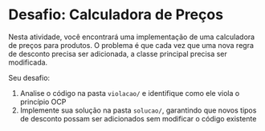 # Desafio: Calculadora de Preços

Nesta atividade, você encontrará uma implementação de uma calculadora de preços para produtos.
O problema é que cada vez que uma nova regra de desconto precisa ser adicionada, a classe principal precisa ser modificada.

Seu desafio:

1. Analise o código na pasta `violacao/` e identifique como ele viola o princípio OCP
2. Implemente sua solução na pasta `solucao/`, garantindo que novos tipos de desconto possam ser adicionados sem modificar o código existente
